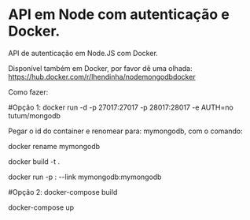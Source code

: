 # API em Node com autenticação e Docker.

API de autenticação em Node.JS com Docker.

Disponível também em Docker, por favor dê uma olhada: https://hub.docker.com/r/lhendinha/nodemongodbdocker

Como fazer:

  #Opção 1:
  docker run -d -p 27017:27017 -p 28017:28017 -e AUTH=no tutum/mongodb

  Pegar o id do container e renomear para: mymongodb, com o comando:

  docker rename mymongodb

  docker build -t .

  docker run -p : --link mymongodb:mymongodb

  #Opção 2:
  docker-compose build
  
  docker-compose up
